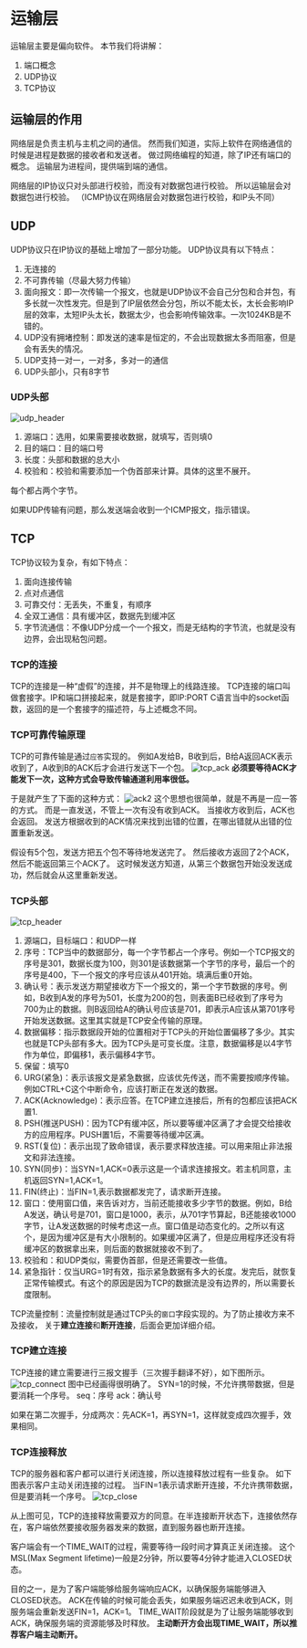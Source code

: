 # 运输层
运输层主要是偏向软件。
本节我们将讲解：
1. 端口概念
2. UDP协议
3. TCP协议

## 运输层的作用
网络层是负责主机与主机之间的通信。
然而我们知道，实际上软件在网络通信的时候是进程是数据的接收者和发送者。
做过网络编程的知道，除了IP还有端口的概念。
运输层为进程间，提供端到端的通信。

网络层的IP协议只对头部进行校验，而没有对数据包进行校验。
所以运输层会对数据包进行校验。
（ICMP协议在网络层会对数据包进行校验，和IP头不同）

## UDP
UDP协议只在IP协议的基础上增加了一部分功能。
UDP协议具有以下特点：
1. 无连接的
2. 不可靠传输（尽最大努力传输）
3. 面向报文：即一次传输一个报文，也就是UDP协议不会自己分包和合并包，有多长就一次性发完。但是到了IP层依然会分包，所以不能太长，太长会影响IP层的效率，太短IP头太长，数据太少，也会影响传输效率。一次1024KB是不错的。
4. UDP没有拥堵控制：即发送的速率是恒定的，不会出现数据太多而阻塞，但是会有丢失的情况。
5. UDP支持一对一，一对多，多对一的通信
6. UDP头部小，只有8字节

### UDP头部
![udp_header](./pages_appdev/network/res/udp_header.png)
1. 源端口：选用，如果需要接收数据，就填写，否则填0
2. 目的端口：目的端口号
3. 长度：头部和数据的总大小
4. 校验和：校验和需要添加一个伪首部来计算。具体的这里不展开。

每个都占两个字节。

如果UDP传输有问题，那么发送端会收到一个ICMP报文，指示错误。

## TCP
TCP协议较为复杂，有如下特点：
1. 面向连接传输
2. 点对点通信
3. 可靠交付：无丢失，不重复，有顺序
4. 全双工通信：具有缓冲区，数据先到缓冲区
5. 字节流通信：不像UDP分成一个一个报文，而是无结构的字节流，也就是没有边界，会出现粘包问题。

### TCP的连接
TCP的连接是一种“虚假”的连接，并不是物理上的线路连接。
TCP连接的端口叫做套接字。IP和端口拼接起来，就是套接字，即IP:PORT
C语言当中的socket函数，返回的是一个套接字的描述符，与上述概念不同。

### TCP可靠传输原理
TCP的可靠传输是通过`应答`实现的。
例如A发给B，B收到后，B给A返回ACK表示收到了，A收到B的ACK后才会进行发送下一个包。
![tcp_ack](./pages_appdev/network/res/tcp_ack.png)
**必须要等待ACK才能发下一次，这种方式会导致传输通道利用率很低。**

于是就产生了下面的这种方式：
![ack2](./pages_appdev/network/res/tcp_ack2.png)
这个思想也很简单，就是不再是一应一答的方式。
而是一直发送，不管上一次有没有收到ACK。
当接收方收到后，ACK也会返回。
发送方根据收到的ACK情况来找到出错的位置，在哪出错就从出错的位置重新发送。

假设有5个包，发送方把五个包不等待地发送完了。
然后接收方返回了2个ACK，然后不能返回第三个ACK了。
这时候发送方知道，从第三个数据包开始没发送成功，然后就会从这里重新发送。

### TCP头部
![tcp_header](./pages_appdev/network/res/tcp_header.png)
1. 源端口，目标端口：和UDP一样
2. 序号：TCP当中的数据部分，每一个字节都占一个序号。例如一个TCP报文的序号是301，数据长度为100，则301是该数据第一个字节的序号，最后一个的序号是400，下一个报文的序号应该从401开始。填满后重0开始。
3. 确认号：表示发送方期望接收方下一个报文的，第一个字节数据的序号。例如，B收到A发的序号为501，长度为200的包，则表面B已经收到了序号为700为止的数据。则B返回给A的确认号应该是701，即表示A应该从第701序号开始发送数据。这里其实就是TCP安全传输的原理。
4. 数据偏移：指示数据段开始的位置相对于TCP头的开始位置偏移了多少。其实也就是TCP头部有多大。因为TCP头是可变长度。注意，数据偏移是以4字节作为单位，即偏移1，表示偏移4字节。
5. 保留：填写0
6. URG(紧急)：表示该报文是紧急数据，应该优先传送，而不需要按顺序传输。例如CTRL+C这个中断命令，应该打断正在发送的数据。
7. ACK(Acknowledge)：表示应答。在TCP建立连接后，所有的包都应该把ACK置1.
8. PSH(推送PUSH)：因为TCP有缓冲区，所以要等缓冲区满了才会提交给接收方的应用程序。PUSH置1后，不需要等待缓冲区满。
9. RST(复位)：表示出现了致命错误，表示要求释放连接。可以用来阻止非法报文和非法连接。
10. SYN(同步)：当SYN=1,ACK=0表示这是一个请求连接报文。若主机同意，主机返回SYN=1,ACK=1。
11. FIN(终止)：当FIN=1,表示数据都发完了，请求断开连接。
12. 窗口：使用窗口值，来告诉对方，当前还能接收多少字节的数据。例如，B给A发送，确认号是701，窗口是1000，表示，从701字节算起，B还能接收1000字节，让A发送数据的时候考虑这一点。窗口值是动态变化的。之所以有这个，是因为缓冲区是有大小限制的。如果缓冲区满了，但是应用程序还没有将缓冲区的数据拿出来，则后面的数据就接收不到了。
13. 校验和：和UDP类似，需要伪首部，但是还需要改一些值。
14. 紧急指针：仅当URG=1时有效，指示紧急数据有多大的长度。发完后，就恢复正常传输模式。有这个的原因是因为TCP的数据流是没有边界的，所以需要长度限制。

TCP流量控制：流量控制就是通过TCP头的`窗口`字段实现的。为了防止接收方来不及接收，
关于**建立连接**和**断开连接**，后面会更加详细介绍。

### TCP建立连接
TCP连接的建立需要进行三报文握手（三次握手翻译不好），如下图所示。
![tcp_connect](./pages_appdev/network/res/tcp_connect.png)
图中已经画得很明确了。
SYN=1的时候，不允许携带数据，但是要消耗一个序号。
seq：序号
ack：确认号

如果在第二次握手，分成两次：先ACK=1，再SYN=1，这样就变成四次握手，效果相同。

### TCP连接释放
TCP的服务器和客户都可以进行关闭连接，所以连接释放过程有一些复杂。
如下图表示客户主动关闭连接的过程。
当FIN=1表示请求断开连接，不允许携带数据，但是要消耗一个序号。
![tcp_close](./pages_appdev/network/res/tcp_close.png)

从上图可见，TCP的连接释放需要双方的同意。在半连接断开状态下，连接依然存在，客户端依然要接收服务器发来的数据，直到服务器也断开连接。

客户端会有一个TIME_WAIT的过程，需要等待一段时间才算真正关闭连接。
这个MSL(Max Segment lifetime)一般是2分钟，所以要等4分钟才能进入CLOSED状态。

目的之一，是为了客户端能够给服务端响应ACK，以确保服务端能够进入CLOSED状态。
ACK在传输的时候可能会丢失，如果服务端迟迟未收到ACK，则服务端会重新发送FIN=1，ACK=1。
TIME_WAIT阶段就是为了让服务端能够收到ACK，确保服务端的资源能够及时释放。
**主动断开方会出现TIME_WAIT，所以推荐客户端主动断开。**